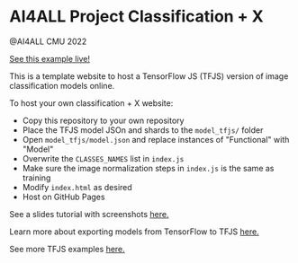 # AI4ALL Project Classification + X

@AI4ALL CMU 2022

[See this example live!](https://zhizdev.github.io/tfjs-classification-web/)

This is a template website to host a TensorFlow JS (TFJS) version of image classification models online. 

To host your own classification + X website:
- Copy this repository to your own repository
- Place the TFJS model JSOn and shards to the `model_tfjs/` folder
- Open `model_tfjs/model.json` and replace instances of "Functional" with "Model"
- Overwrite the `CLASSES_NAMES` list in `index.js`
- Make sure the image normalization steps in `index.js` is the same as training
- Modify `index.html` as desired
- Host on GitHub Pages

See a slides tutorial with screenshots [here.](https://docs.google.com/presentation/d/18DGgS82NTfRhr6jh19VU3S9DEV0GZK1x60LgsX5V8wY/edit?usp=sharing)

Learn more about exporting models from TensorFlow to TFJS [here.](https://www.tensorflow.org/js/tutorials/conversion/import_keras)

See more TFJS examples [here.](https://github.com/tensorflow/tfjs-examples)
